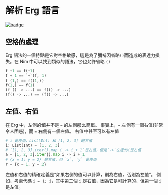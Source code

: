 # 解析 Erg 語言

[![badge](https://img.shields.io/endpoint.svg?url=https%3A%2F%2Fgezf7g7pd5.execute-api.ap-northeast-1.amazonaws.com%2Fdefault%2Fsource_up_to_date%3Fowner%3Derg-lang%26repos%3Derg%26ref%3Dmain%26path%3Ddoc/EN/compiler/parsing.md%26commit_hash%3D51de3c9d5a9074241f55c043b9951b384836b258)](https://gezf7g7pd5.execute-api.ap-northeast-1.amazonaws.com/default/source_up_to_date?owner=erg-lang&repos=erg&ref=main&path=doc/EN/compiler/parsing.md&commit_hash=51de3c9d5a9074241f55c043b9951b384836b258)

## 空格的處理

Erg 語法的一個特點是它對空格敏感，這是為了彌補因省略`()`而造成的表達力損失。在 Nim 中可以找到類似的語法，它也允許省略 `()`

```python
f +1 == f(+1)
f + 1 == `+`(f, 1)
f (1,) == f((1,))
f(1,) == f(1)
(f () -> ...) == f(() -> ...)
(f() -> ...) == (f() -> ...)
```

## 左值、右值

在 Erg 中，左側的值并不是 `=` 的左側那么簡單。
事實上，`=` 左側有一個右值(非常令人困惑)，而 `=` 右側有一個左值。
右值中甚至可以有左值

```python
# i 是左值，List(Int) 和 [1, 2, 3] 是右值
i: List(Int) = [1, 2, 3]
# `[1, 2, 3].iter().map i -> i + 1`是右值，但是`->`左邊的i是左值
a = [1, 2, 3].iter().map i -> i + 1
# {x = 1; y = 2} 是右值，但 `x`, `y` 是左值
r = {x = 1; y = 2}
```

左值和右值的精確定義是“如果右側的值可以計算，則為右值，否則為左值”。
例如，考慮代碼 ``i = 1; i``，其中第二個 `i` 是右值，因為它是可計算的，但第一個 `i` 是左值。
